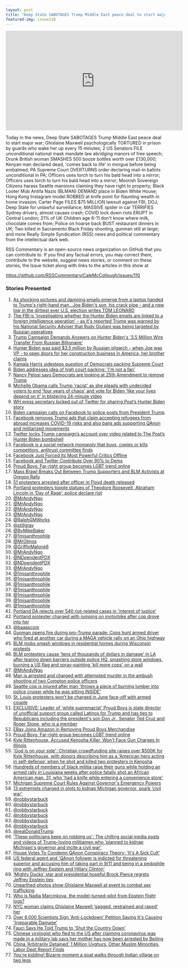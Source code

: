 ```yaml
---
layout: post
title: "Deep State SABOTAGES Trump Middle East peace deal to start major war"
featured-img: issue110
---
```


<iframe width="560" height="315" src="https://www.youtube.com/embed/t5dhQTWc9bk" frameborder="0" allow="accelerometer; autoplay; encrypted-media; gyroscope; picture-in-picture" allowfullscreen></iframe>

Today in the news, Deep State SABOTAGES Trump Middle East peace deal to start major war; Ghislaine Maxwell psychologically TORTURED in prison by guards who wake her up every 15 minutes; 2 US Senators FILE unconditional national mask mandate law abridging manors of free speech; Drunk British woman SMASHES 500 booze bottles worth over £130,000; Kenyan man declared dead, 'comes back to life' in morgue before being embalmed; PA Supreme Court OVERTURNS order declaring mail-in ballots unconditional in PA; Officers uses torch to turn his bald head into a mirror; Officers uses torch to turn his bald head into a mirror; Moorish Sovereign Citizens harass Seattle mansions claiming they have right to property; Black Looter Mob Antifa Nazis (BLMAN) DEMAND place in Biden White House; Hong Kong Instagram model ROBBED at knife point for flaunting wealth in home invasion; Carter Page FILES $75 MILLION lawsuit against FBI, DOJ, Deep State for unlawful surveillance; MASSIVE spider in car TERRIFIES Sydney drivers, almost causes crash; COVID lock down riots ERUPT in Central London; 21% of UK Children age 6-11 don't know where milk, chocolate comes from; Police on hoarse back BUST restaurant dinners in UK; Two killed in Sacramento Black Friday shooting, gunman still at large; and more Really Simple Syndication (RSS) news and political commentary from the intellectual dark web.

RSS Commentary is an open-source news organization on GitHub that you can contribute to. If you find any factual errors, you may correct them, contribute to the website, suggest news stories, or comment on these stories, the Issue ticket along with links to the articles in this show at 

<https://github.com/RSSCommentary/CaleMcCollough/issues/110>

### Stories Presented

1. [As shocking pictures and damning emails emerge from a laptop handed to Trump's right-hand man...Joe Biden's son, his crack pipe - and a new low in the dirtiest ever U.S. election writes TOM LEONARD](https://www.dailymail.co.uk/news/article-8842709/Joe-Bidens-son-crack-pipe-new-low-dirtiest-election-writes-TOM-LEONARD.html?ns_mchannel=rss&ns_campaign=1490&ito=1490)
1. [The FBI is 'investigating whether the Hunter Biden emails are linked to a foreign intelligence operation' - as it's reported Trump was warned by his National Security Adviser that Rudy Giuliani was being targeted by Russian operatives](https://www.dailymail.co.uk/news/article-8846251/FBI-investigating-Hunter-Biden-emails-linked-foreign-intelligence-operation.html?ns_mchannel=rss&ns_campaign=1490&ito=1490)
1. [Trump Campaign Demands Answers on Hunter Biden's '3.5 Million Wire Transfer From Russian Billionaire'](https://www.newsweek.com/trump-campaign-demands-answers-hunter-bidens-35-million-wire-transfer-russian-billionaire-1535016)
1. [Hunter Biden was paid $3.5 million by Russian oligarch - when Joe was VP - to open doors for her construction business in America, her brother claims](https://www.dailymail.co.uk/news/article-8799121/Russian-paid-3-5M-Hunter-Biden-did-open-doors-business-enter-market.html?ns_mchannel=rss&ns_campaign=1490&ito=1490)
1. [Kamala Harris sidesteps question of Democrats packing Supreme Court](https://nypost.com/2020/09/29/kamala-harris-sidesteps-question-of-democrats-packing-supreme-court/)
1. [Biden addresses idea of high court packing: 'I'm not a fan'](https://abcnews.go.com/Politics/wireStory/biden-addresses-idea-high-court-packing-im-fan-73583206)
1. [Nancy Pelosi says Democrats are looking at 25th Amendment to remove Trump](https://nypost.com/2020/10/08/pelosi-threatens-democrats-using-25th-amendment-to-remove-trump/)
1. [Michelle Obama calls Trump 'racist' as she pleads with undecided voters to end 'four years of chaos' and vote for Biden 'like your lives depend on it' in blistering 24-minute video](https://www.dailymail.co.uk/news/article-8810781/Michelle-Obama-calls-Donald-Trump-racist-pleads-undecided-voters-end-chaos.html?ns_mchannel=rss&ns_campaign=1490&ito=1490)
1. [WH press secretary locked out of Twitter for sharing Post’s Hunter Biden story](https://nypost.com/2020/10/14/kayleigh-mcenany-locked-out-of-twitter-for-sharing-posts-hunter-biden-story/)
1. [Biden campaign calls on Facebook to police posts from President Trump](https://nypost.com/2020/09/29/biden-campaign-calls-on-facebook-to-police-posts-from-trump/)
1. [Facebook removes Trump ads that claim accepting refugees from abroad increases COVID-19 risks and also bans ads supporting QAnon and militarized movements](https://www.dailymail.co.uk/news/article-8792731/Facebook-bans-ads-supporting-QAnon-militarized-movements.html?ns_mchannel=rss&ns_campaign=1490&ito=1490)
1. [Twitter locks Trump campaign’s account over video related to The Post’s Hunter Biden bombshell](https://nypost.com/2020/10/15/twitter-blocks-trump-campaign-from-tweeting-posts-hunter-biden-story/)
1. [Facebook is a social network monopoly that buys, copies or kills competitors, antitrust committee finds](https://www.cnbc.com/2020/10/06/house-antitrust-committee-facebook-monopoly-buys-kills-competitors.html)
1. [Facebook Just Forced Its Most Powerful Critics Offline](https://www.vice.com/en/article/v7g5ga/facebook-just-forced-its-most-powerful-critics-offline)
1. [Facebook and Twitter Contribute Over 90% to Dems](https://newsbusters.org/blogs/business/joseph-vazquez/2020/10/15/facebook-and-twitter-contribute-over-90-dems?fbclid=IwAR1SMs4fc4QHURM3Htk4xTlv98maUo0ByDjsQLx9NdTmcI1ghd5iVrLicM0)
1. [Proud Boys: Far-right group becomes LGBT trend online](https://www.bbc.com/news/world-us-canada-54380656)
1. [Mass Brawl Breaks Out Between Trump Supporters and BLM Activists at Oregon Rally](https://www.newsweek.com/violence-between-trump-supporters-black-lives-matter-oregon-rally-police-1536364)
1. [51 protesters arrested after officer in Floyd death released](https://abcnews.go.com/US/wireStory/51-protesters-arrested-officer-floyd-death-released-73502495)
1. [Portland protesters topple statues of Theodore Roosevelt, Abraham Lincoln in ‘Day of Rage’; police declare riot](https://www.oregonlive.com/portland/2020/10/protesters-topple-portland-statues-of-theodore-roosevelt-abraham-lincoln-in-day-of-rage.html)
1. [@MrAndyNgo](https://twitter.com/MrAndyNgo/status/1315538403870547968)
1. [@MrAndyNgo](https://twitter.com/MrAndyNgo/status/1316812440672272385)
1. [@MrAndyNgo](https://twitter.com/MrAndyNgo/status/1315515866109407232)
1. [@MrAndyNgo](https://twitter.com/MrAndyNgo/status/1273969935497084930)
1. [@RalphGMWorks](https://twitter.com/RalphGMWorks/status/1315836734064660482)
1. [@stillgray](https://twitter.com/stillgray/status/1315177650957082624)
1. [@ByMikeBaker](https://twitter.com/ByMikeBaker/status/1310112139126996992)
1. [@1misanthrophile](https://twitter.com/1misanthrophile/status/1313721245536378881)
1. [@MrOlmos](https://twitter.com/MrOlmos/status/1315162677593825280)
1. [@GriffinMalone6](https://twitter.com/GriffinMalone6/status/1315161918651469825)
1. [@MrAndyNgo](https://twitter.com/MrAndyNgo/status/1315520256933330944)
1. [@NDpendentPDX](https://twitter.com/NDpendentPDX/status/1315512286073647104)
1. [@NDpendentPDX](https://twitter.com/NDpendentPDX/status/1315537255948152834)
1. [@MrAndyNgo](https://twitter.com/MrAndyNgo/status/1315431385063141377)
1. [@1misanthrophile](https://twitter.com/1misanthrophile/status/1315430097231310848)
1. [@1misanthrophile](https://twitter.com/1misanthrophile/status/1315423448445804544)
1. [@1misanthrophile](https://twitter.com/1misanthrophile/status/1312946216083234816)
1. [@1misanthrophile](https://twitter.com/1misanthrophile/status/1312955323242569728)
1. [@1misanthrophile](https://twitter.com/1misanthrophile/status/1312941820087660544)
1. [@1misanthrophile](https://twitter.com/1misanthrophile/status/1312881171341041664)
1. [@1misanthrophile](https://twitter.com/1misanthrophile/status/1312836797920014336)
1. [Portland DA rejects over 540 riot-related cases in 'interest of justice'](https://thepostmillennial.com/portland-d-a-rejects-over-540-riot-related-cases-in-interest-of-justice)
1. [Portland protester charged with jumping on motorbike after cop drove into her](https://nypost.com/2020/10/04/protester-charged-with-jumping-on-bike-after-cop-drove-hits-her/)
1. [@baaascom](https://twitter.com/baaascom/status/1312293492702371842)
1. [Gunman opens fire during pro-Trump parade: Cops hunt armed driver who fired at another car during a MAGA vehicle rally on an Ohio highway](https://www.dailymail.co.uk/news/article-8802175/Police-searching-gunman-opened-fire-pro-Trump-rally-Ohio.html?ns_mchannel=rss&ns_campaign=1490&ito=1490)
1. [BLM mobs smash windows in residential homes during Wisconsin protests](https://nypost.com/2020/10/08/blm-mobs-smash-windows-in-residential-homes-during-wisconsin-protests/)
1. [BLM protesters cause 'tens of thousands of dollars in damage' in LA after tearing down barriers outside police HQ, smashing store windows, burning a US flag and spray-painting 'kill more cops' on a wall](https://www.dailymail.co.uk/news/article-8815079/BLM-protesters-cause-tens-thousands-dollars-damage-violent-LA-protest.html?ns_mchannel=rss&ns_campaign=1490&ito=1490)
1. [@MrAndyNgo](https://twitter.com/MrAndyNgo/status/1316880396395696128)
1. [Man is arrested and charged with attempted murder in the ambush shooting of two Compton police officers](https://www.dailymail.co.uk/news/article-8790955/Man-36-charged-attempted-murder-ambush-shooting-two-Compton-cops.html?ns_mchannel=rss&ns_campaign=1490&ito=1490)
1. [Seattle cop is injured after man 'throws a piece of burning lumber into police cruiser while he was sitting INSIDE'](https://www.dailymail.co.uk/news/article-8846089/Seattle-cop-injured-man-throws-piece-burning-lumber-police-cruiser.html?ns_mchannel=rss&ns_campaign=1490&ito=1490)
1. [St. Louis protesters won’t be charged in June face-off with armed couple](https://nypost.com/2020/09/30/st-louis-protesters-wont-be-charged-in-face-off-with-armed-couple/)
1. [EXCLUSIVE: Leader of 'white supremacist' Proud Boys is state director of unofficial support group called Latinos for Trump and has ties to Republicans including the president's son Don Jr., Senator Ted Cruz and Roger Stone, who is a member](https://www.dailymail.co.uk/news/article-8794301/Leader-Proud-Boys-state-director-Latinos-Trump-close-ties-GOP.html?ns_mchannel=rss&ns_campaign=1490&ito=1490)
1. [EBay Joins Amazon in Removing Proud Boys Merchandise](https://www.newsweek.com/ebay-joins-amazon-removing-proud-boys-merchandise-1535739)
1. [Proud Boys: Far-right group becomes LGBT trend online](https://www.bbc.com/news/world-us-canada-54380656)
1. [Kyle Rittenhouse, Accused Kenosha Killer, Won't Face Gun Charges In Illinois](https://www.npr.org/sections/live-updates-protests-for-racial-justice/2020/10/14/923643265/kyle-rittenhouse-accused-kenosha-killer-wont-face-gun-charges-in-illinois)
1. ['God is on your side': Christian crowdfunding site raises over $500K for Kyle Rittenhouse, with donors describing him as a 'American hero acting in self-defense' when he shot and killed two protesters in Kenosha](https://www.dailymail.co.uk/news/article-8785185/God-Christian-crowdfunding-site-raises-500K-Kyle-Rittenhouse.html?ns_mchannel=rss&ns_campaign=1490&ito=1490)
1. [Hundreds of members of black militia raise their guns while holding an armed rally in Louisiana weeks after police fatally shot an African American man, 31, who 'had a knife while entering a convenience store'](https://www.dailymail.co.uk/news/article-8802817/Hundreds-members-black-militia-raise-guns-Louisiana-rally.html?ns_mchannel=rss&ns_campaign=1490&ito=1490)
1. [Michigan Supreme Court Rules Against Governor's Emergency Powers](https://www.npr.org/sections/coronavirus-live-updates/2020/10/03/919891538/michigan-supreme-court-rules-against-governors-emergency-powers?utm_medium=RSS&utm_campaign=news)
1. [13 extremists charged in plots to kidnap Michigan governor, spark ‘civil war’](https://www.timesofisrael.com/13-extremists-charged-in-plots-to-kidnap-michigan-governor-spark-civil-war/)
1. [@robbystarbuck](https://twitter.com/robbystarbuck/status/1314326553506000897?ref_src=twsrc%5Etfw%7Ctwcamp%5Etweetembed%7Ctwterm%5E1314326553506000897%7Ctwgr%5Eshare_3%2Ccontainerclick_1&ref_url=https%3A%2F%2Fwww.bizpacreview.com%2F2020%2F10%2F09%2Funearthed-videos-of-suspects-in-gov-whitmer-kidnap-plot-suggest-they-are-anything-but-pro-trump-right-wingers-982312)
1. [@robbystarbuck](https://twitter.com/robbystarbuck/status/1314267058339819520?ref_src=twsrc%5Etfw%7Ctwcamp%5Etweetembed%7Ctwterm%5E1314267058339819520%7Ctwgr%5Eshare_3%2Ccontainerclick_1&ref_url=https%3A%2F%2Fwww.bizpacreview.com%2F2020%2F10%2F09%2Funearthed-videos-of-suspects-in-gov-whitmer-kidnap-plot-suggest-they-are-anything-but-pro-trump-right-wingers-982312)
1. [@robbystarbuck](https://twitter.com/robbystarbuck/status/1314281015591022592?ref_src=twsrc%5Etfw%7Ctwcamp%5Etweetembed%7Ctwterm%5E1314281015591022592%7Ctwgr%5Eshare_3%2Ccontainerclick_1&ref_url=https%3A%2F%2Fwww.bizpacreview.com%2F2020%2F10%2F09%2Funearthed-videos-of-suspects-in-gov-whitmer-kidnap-plot-suggest-they-are-anything-but-pro-trump-right-wingers-982312)
1. [@robbystarbuck](https://twitter.com/robbystarbuck/status/1314283692928438272?ref_src=twsrc%5Etfw%7Ctwcamp%5Etweetembed%7Ctwterm%5E1314283692928438272%7Ctwgr%5Eshare_3%2Ccontainerclick_1&ref_url=https%3A%2F%2Fwww.bizpacreview.com%2F2020%2F10%2F09%2Funearthed-videos-of-suspects-in-gov-whitmer-kidnap-plot-suggest-they-are-anything-but-pro-trump-right-wingers-982312)
1. [@robbystarbuck](https://twitter.com/robbystarbuck/status/1314307535348928513?ref_src=twsrc%5Etfw%7Ctwcamp%5Etweetembed%7Ctwterm%5E1314307535348928513%7Ctwgr%5Eshare_3%2Ccontainerclick_0&ref_url=https%3A%2F%2Fwww.bizpacreview.com%2F2020%2F10%2F09%2Funearthed-videos-of-suspects-in-gov-whitmer-kidnap-plot-suggest-they-are-anything-but-pro-trump-right-wingers-982312)
1. [@robbystarbuck](https://twitter.com/robbystarbuck/status/1314308831942451200?ref_src=twsrc%5Etfw%7Ctwcamp%5Etweetembed%7Ctwterm%5E1314308831942451200%7Ctwgr%5Eshare_3%2Ccontainerclick_0&ref_url=https%3A%2F%2Fwww.bizpacreview.com%2F2020%2F10%2F09%2Funearthed-videos-of-suspects-in-gov-whitmer-kidnap-plot-suggest-they-are-anything-but-pro-trump-right-wingers-982312)
1. [@realDonaldTrump](https://twitter.com/realDonaldTrump/status/1314377607379640320?ref_src=twsrc%5Etfw%7Ctwcamp%5Etweetembed%7Ctwterm%5E1314377607379640320%7Ctwgr%5Eshare_3%2Ccontainerclick_0&ref_url=https%3A%2F%2Fwww.bizpacreview.com%2F2020%2F10%2F09%2Funearthed-videos-of-suspects-in-gov-whitmer-kidnap-plot-suggest-they-are-anything-but-pro-trump-right-wingers-982312)
1. ['These politicians keep on robbing us': The chilling social media posts and videos of Trump-loving militiamen who 'planned to kidnap Michigan's governor and incite a civil war'](https://www.dailymail.co.uk/news/article-8821499/The-chilling-social-media-posts-videos-Trump-loving-13-militia.html?ns_mchannel=rss&ns_campaign=1490&ito=1490)
1. [House Votes To Condemn QAnon Conspiracy Theory: 'It's A Sick Cult'](https://www.npr.org/2020/10/02/919123199/house-votes-to-condemn-qanon-conspiracy-movement?utm_medium=RSS&utm_campaign=news)
1. [US federal agent and 'QAnon follower is indicted for threatening superior and accusing him of taking part in 9/11 and being in a pedophile ring with Jeffrey Epstein and Hillary Clinton'](https://www.dailymail.co.uk/news/article-8816389/US-federal-agent-QAnon-follower-threatened-superior-accusing-taking-9-11.html?ns_mchannel=rss&ns_campaign=1490&ito=1490)
1. [‘Mighty Ducks’ star and presidential hopeful Brock Pierce regrets Jeffrey Epstein ties](https://nypost.com/2020/09/29/mighty-ducks-star-brock-pierce-explains-jeffrey-epstein-ties/)
1. [Unearthed photos show Ghislaine Maxwell at event to combat sex trafficking](https://nypost.com/2020/10/11/new-photos-show-ghislaine-maxwell-at-anti-sex-trafficking-event/)
1. [Who is Nadia Marcinkova, the model-turned-pilot from Epstein flight logs?](https://nypost.com/article/nadia-marchinkova-jeffrey-epstein-flight-logs/)
1. [NYC woman claims Ghislaine Maxwell ‘gagged, restrained and raped’ her](https://nypost.com/2020/10/04/nyc-woman-says-ghislaine-maxwell-gagged-and-raped-her/)
1. [Over 6,000 Scientists Sign 'Anti-Lockdown' Petition Saying It's Causing 'Irreparable Damage'](https://www.newsweek.com/over-6000-scientists-sign-anti-lockdown-petition-saying-its-causing-irreparable-damage-1537047)
1. [Fauci Says He Told Trump to 'Shut the Country Down'](https://www.newsweek.com/fauci-trump-united-states-coronavirus-lockdown-1536999)
1. [Chinese virologist who fled to the US after claiming coronavirus was made in a military lab says her mother has now been arrested by Beijing](https://www.dailymail.co.uk/news/article-8809809/Coronavirus-Chinese-virologist-said-COVID-19-lab-reveals-mothers-arrest.html?ns_mchannel=rss&ns_campaign=1490&ito=1490)
1. [China 'Arbitrarily Detained' 1 Million Uyghurs, Other Muslim Minorities, Labor Dept Report Finds](https://www.newsweek.com/china-arbitrarily-detained-1-million-uyghurs-other-muslim-minorities-labor-dept-report-finds-1536690)
1. [You're kidding! Bizarre moment a goat walks through Indian village on two legs](https://www.dailymail.co.uk/news/article-8814463/Youre-kidding-Bizarre-moment-goat-walks-Indian-village-two-legs.html?ns_mchannel=rss&ns_campaign=1490&ito=1490)
